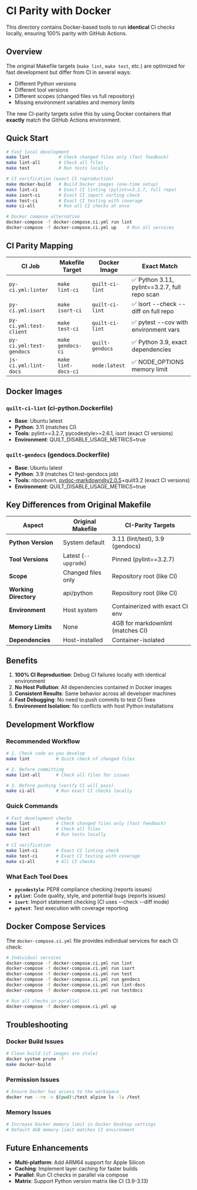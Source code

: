 # CI Parity with Docker

This directory contains Docker-based tools to run **identical** CI checks locally, ensuring 100% parity with GitHub Actions.

## Overview

The original Makefile targets (`make lint`, `make test`, etc.) are optimized for fast development but differ from CI in several ways:
- Different Python versions 
- Different tool versions
- Different scopes (changed files vs full repository)
- Missing environment variables and memory limits

The new CI-parity targets solve this by using Docker containers that **exactly** match the GitHub Actions environment.

## Quick Start

```bash
# Fast local development
make lint           # Check changed files only (fast feedback)
make lint-all       # Check all files
make test           # Run tests locally

# CI verification (exact CI reproduction)
make docker-build   # Build Docker images (one-time setup)
make lint-ci        # Exact CI linting (pylint==3.2.7, full repo)
make isort-ci       # Exact CI import sorting check  
make test-ci        # Exact CI testing with coverage
make ci-all         # Run all CI checks at once

# Docker compose alternative
docker-compose -f docker-compose.ci.yml run lint
docker-compose -f docker-compose.ci.yml up    # Run all services
```

## CI Parity Mapping

| CI Job | Makefile Target | Docker Image | Exact Match |
|--------|----------------|--------------|-------------|
| `py-ci.yml:linter` | `make lint-ci` | `quilt-ci-lint` | ✅ Python 3.11, pylint==3.2.7, full repo scan |
| `py-ci.yml:isort` | `make isort-ci` | `quilt-ci-lint` | ✅ isort --check --diff on full repo |
| `py-ci.yml:test-client` | `make test-ci` | `quilt-ci-lint` | ✅ pytest --cov with environment vars |
| `py-ci.yml:test-gendocs` | `make gendocs-ci` | `quilt-gendocs` | ✅ Python 3.9, exact dependencies |
| `js-ci.yml:lint-docs` | `make lint-docs-ci` | `node:latest` | ✅ NODE_OPTIONS memory limit |

## Docker Images

### `quilt-ci-lint` (ci-python.Dockerfile)
- **Base**: Ubuntu latest
- **Python**: 3.11 (matches CI)  
- **Tools**: pylint==3.2.7, pycodestyle>=2.6.1, isort (exact CI versions)
- **Environment**: QUILT_DISABLE_USAGE_METRICS=true

### `quilt-gendocs` (gendocs.Dockerfile)  
- **Base**: Ubuntu latest
- **Python**: 3.9 (matches CI test-gendocs job)
- **Tools**: nbconvert, pydoc-markdown@v2.0.5+quilt3.2 (exact CI versions)
- **Environment**: QUILT_DISABLE_USAGE_METRICS=true

## Key Differences from Original Makefile

| Aspect | Original Makefile | CI-Parity Targets |
|--------|------------------|-------------------|
| **Python Version** | System default | 3.11 (lint/test), 3.9 (gendocs) |
| **Tool Versions** | Latest (`--upgrade`) | Pinned (pylint==3.2.7) |
| **Scope** | Changed files only | Repository root (like CI) |
| **Working Directory** | api/python | Repository root (like CI) |
| **Environment** | Host system | Containerized with exact CI env |
| **Memory Limits** | None | 4GB for markdownlint (matches CI) |
| **Dependencies** | Host-installed | Container-isolated |

## Benefits

1. **100% CI Reproduction**: Debug CI failures locally with identical environment
2. **No Host Pollution**: All dependencies contained in Docker images  
3. **Consistent Results**: Same behavior across all developer machines
4. **Fast Debugging**: No need to push commits to test CI fixes
5. **Environment Isolation**: No conflicts with host Python installations

## Development Workflow

### Recommended Workflow
```bash
# 1. Check code as you develop
make lint          # Quick check of changed files

# 2. Before committing  
make lint-all      # Check all files for issues

# 3. Before pushing (verify CI will pass)
make ci-all        # Run exact CI checks locally
```

### Quick Commands
```bash
# Fast development checks
make lint          # Check changed files only (fast feedback)
make lint-all      # Check all files
make test          # Run tests locally

# CI verification  
make lint-ci       # Exact CI linting check
make test-ci       # Exact CI testing with coverage
make ci-all        # All CI checks
```

### What Each Tool Does
- **`pycodestyle`**: PEP8 compliance checking (reports issues)
- **`pylint`**: Code quality, style, and potential bugs (reports issues)  
- **`isort`**: Import statement checking (CI uses --check --diff mode)
- **`pytest`**: Test execution with coverage reporting

## Docker Compose Services

The `docker-compose.ci.yml` file provides individual services for each CI check:

```bash
# Individual services
docker-compose -f docker-compose.ci.yml run lint
docker-compose -f docker-compose.ci.yml run isort  
docker-compose -f docker-compose.ci.yml run test
docker-compose -f docker-compose.ci.yml run gendocs
docker-compose -f docker-compose.ci.yml run lint-docs
docker-compose -f docker-compose.ci.yml run testdocs

# Run all checks in parallel
docker-compose -f docker-compose.ci.yml up
```

## Troubleshooting

### Docker Build Issues
```bash
# Clean build (if images are stale)
docker system prune -f
make docker-build
```

### Permission Issues
```bash
# Ensure Docker has access to the workspace
docker run --rm -v $(pwd):/test alpine ls -la /test
```

### Memory Issues
```bash
# Increase Docker memory limit in Docker Desktop settings
# Default 4GB memory limit matches CI environment
```

## Future Enhancements

- **Multi-platform**: Add ARM64 support for Apple Silicon
- **Caching**: Implement layer caching for faster builds  
- **Parallel**: Run CI checks in parallel via compose
- **Matrix**: Support Python version matrix like CI (3.9-3.13)